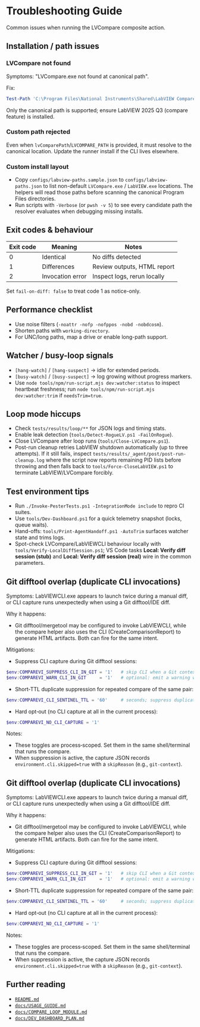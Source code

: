 <!-- markdownlint-disable-next-line MD041 -->
# Troubleshooting Guide

Common issues when running the LVCompare composite action.

## Installation / path issues

### LVCompare not found

Symptoms: "LVCompare.exe not found at canonical path".

Fix:

```powershell
Test-Path 'C:\Program Files\National Instruments\Shared\LabVIEW Compare\LVCompare.exe'
```

Only the canonical path is supported; ensure LabVIEW 2025 Q3 (compare feature) is installed.

### Custom path rejected

Even when `lvComparePath`/`LVCOMPARE_PATH` is provided, it must resolve to the canonical
location. Update the runner install if the CLI lives elsewhere.

### Custom install layout

- Copy `configs/labview-paths.sample.json` to `configs/labview-paths.json` to
  list non-default `LVCompare.exe` / `LabVIEW.exe` locations. The helpers will
  read those paths before scanning the canonical Program Files directories.
- Run scripts with `-Verbose` (or `pwsh -v 5`) to see every candidate path the
  resolver evaluates when debugging missing installs.

## Exit codes & behaviour

| Exit code | Meaning | Notes |
| --------- | ------- | ----- |
| 0 | Identical | No diffs detected |
| 1 | Differences | Review outputs, HTML report |
| 2 | Invocation error | Inspect logs, rerun locally |

Set `fail-on-diff: false` to treat code 1 as notice-only.

## Performance checklist

- Use noise filters (`-noattr -nofp -nofppos -nobd -nobdcosm`).
- Shorten paths with `working-directory`.
- For UNC/long paths, map a drive or enable long-path support.

## Watcher / busy-loop signals

- `[hang-watch]` / `[hang-suspect]` → idle for extended periods.
- `[busy-watch]` / `[busy-suspect]` → log growing without progress markers.
- Use `node tools/npm/run-script.mjs dev:watcher:status` to inspect heartbeat freshness; run
  `node tools/npm/run-script.mjs dev:watcher:trim` if `needsTrim=true`.

## Loop mode hiccups

- Check `tests/results/loop/**` for JSON logs and timing stats.
- Enable leak detection (`tools/Detect-RogueLV.ps1 -FailOnRogue`).
- Close LVCompare after loop runs (`tools/Close-LVCompare.ps1`).
- Post-run cleanup retries LabVIEW shutdown automatically (up to three attempts).
  If it still fails, inspect `tests/results/_agent/post/post-run-cleanup.log`
  where the script now reports remaining PID lists before throwing and then falls
  back to `tools/Force-CloseLabVIEW.ps1` to terminate LabVIEW/LVCompare forcibly.

## Test environment tips

- Run `./Invoke-PesterTests.ps1 -IntegrationMode include` to repro CI suites.
- Use `tools/Dev-Dashboard.ps1` for a quick telemetry snapshot (locks, queue waits).
- Hand-offs: `tools/Print-AgentHandoff.ps1 -AutoTrim` surfaces watcher state and trims logs.
- Spot-check LVCompare/LabVIEWCLI behaviour locally with
  `tools/Verify-LocalDiffSession.ps1`; VS Code tasks **Local: Verify diff session (stub)**
  and **Local: Verify diff session (real)** wire in the common parameters.

## Git difftool overlap (duplicate CLI invocations)

Symptoms: LabVIEWCLI.exe appears to launch twice during a manual diff, or CLI capture runs unexpectedly when using a Git difftool/IDE diff.

Why it happens:
- Git difftool/mergetool may be configured to invoke LabVIEWCLI, while the compare helper also uses the CLI (CreateComparisonReport) to generate HTML artifacts. Both can fire for the same intent.

Mitigations:
- Suppress CLI capture during Git difftool sessions:

```powershell
$env:COMPAREVI_SUPPRESS_CLI_IN_GIT = '1'   # skip CLI when a Git context is detected
$env:COMPAREVI_WARN_CLI_IN_GIT     = '1'   # optional: emit a warning when in Git context
```

- Short‑TTL duplicate suppression for repeated compare of the same pair:

```powershell
$env:COMPAREVI_CLI_SENTINEL_TTL = '60'     # seconds; suppress duplicate CLI for (vi1,vi2[,reportPath]) within TTL
```

- Hard opt‑out (no CLI capture at all in the current process):

```powershell
$env:COMPAREVI_NO_CLI_CAPTURE = '1'
```

Notes:
- These toggles are process‑scoped. Set them in the same shell/terminal that runs the compare.
- When suppression is active, the capture JSON records `environment.cli.skipped=true` with a `skipReason` (e.g., `git-context`).

## Git difftool overlap (duplicate CLI invocations)

Symptoms: LabVIEWCLI.exe appears to launch twice during a manual diff, or CLI capture runs unexpectedly when using a Git difftool/IDE diff.

Why it happens:
- Git difftool/mergetool may be configured to invoke LabVIEWCLI, while the compare helper also uses the CLI (CreateComparisonReport) to generate HTML artifacts. Both can fire for the same intent.

Mitigations:
- Suppress CLI capture during Git difftool sessions:

```powershell
$env:COMPAREVI_SUPPRESS_CLI_IN_GIT = '1'   # skip CLI when a Git context is detected
$env:COMPAREVI_WARN_CLI_IN_GIT     = '1'   # optional: emit a warning when in Git context
```

- Short‑TTL duplicate suppression for repeated compare of the same pair:

```powershell
$env:COMPAREVI_CLI_SENTINEL_TTL = '60'     # seconds; suppress duplicate CLI for (vi1,vi2[,reportPath]) within TTL
```

- Hard opt‑out (no CLI capture at all in the current process):

```powershell
$env:COMPAREVI_NO_CLI_CAPTURE = '1'
```

Notes:
- These toggles are process‑scoped. Set them in the same shell/terminal that runs the compare.
- When suppression is active, the capture JSON records `environment.cli.skipped=true` with a `skipReason` (e.g., `git-context`).

## Further reading

- [`README.md`](../README.md)
- [`docs/USAGE_GUIDE.md`](./USAGE_GUIDE.md)
- [`docs/COMPARE_LOOP_MODULE.md`](./COMPARE_LOOP_MODULE.md)
- [`docs/DEV_DASHBOARD_PLAN.md`](./DEV_DASHBOARD_PLAN.md)

